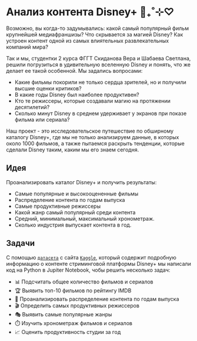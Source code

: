 # Анализ контента Disney+ 🏰₊˚⊹♡

Возможно, вы когда-то задумывались: какой самый популярный фильм крупнейшей медиафраншизы? Что скрывается за магией Disney? Как устроен контент одной из самых влиятельных развлекательных компаний мира?

Так и мы, студентки 2 курса ФГГТ Скиданова Вера и Шабаева Светлана, решили погрузиться в удивительную вселенную Disney и понять, что же делает ее такой особенной. Мы задались вопросами:

- Какие фильмы покорили не только сердца зрителей, но и получили высшие оценки критиков?
- В какие годы Disney был наиболее продуктивен?
- Кто те режиссеры, которые создавали магию на протяжении десятилетий?
- Сколько минут Disney в среднем удерживает у экранов при показе фильма или сериала?

Наш проект - это исследовательское путешествие по обширному каталогу Disney+, где мы не только анализируем данные, в которых около 1000 фильмов, а также пытаемся раскрыть тенденции, которые сделали Disney таким, каким мы его знаем сегодня.

## Идея

Проанализировать каталог Disney+ и получить результаты:
- Самые популярные и высокооцененные фильмы
- Распределение контента по годам выпуска
- Самые продуктивные режиссеры
- Какой жанр самый популярный среди контента
- Средний, минимальный, максимальный хронометраж.
- Сколько индустрия выпускает контента в год. 

## Задачи
С помощью [`датасета`](https://www.kaggle.com/datasets/eshummalik/disney) с сайта [`Kaggle`](https://www.kaggle.com/), который содержит подробную информацию о контенте стриминговой платформы Disney+ мы написали код на Python  в Jupiter Notebook, чобы решить несколько задач:

- 📊 Подсчитать общее количество фильмов и сериалов
- 🏆 Выявить топ-10 фильмов по рейтингу IMDB
- 📅 Проанализировать распределение контента по годам выпуска
- 🎬 Определить самых продуктивных режиссеров
- 🎭 Выявить самые популярные жанры
- ⏱️ Изучить хронометраж фильмов и сериалов
- 📈 Оценить продуктивность студии за год

